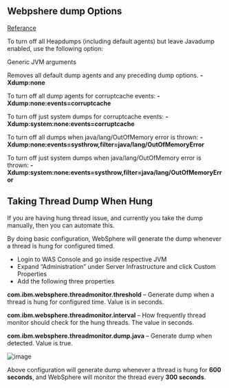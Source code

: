 ## Webpshere dump Options

[Referance](https://www.ibm.com/support/knowledgecenter/en/SSYKE2_8.0.0/com.ibm.java.aix.80.doc/diag/tools/dumpagents_removing.html)

To turn off all Heapdumps (including default agents) but leave Javadump enabled, use the following option:

Generic JVM arguments

Removes all default dump agents and any preceding dump options.
**-Xdump:none**

To turn off all dump agents for corruptcache events:
**-Xdump:none:events=corruptcache**

To turn off just system dumps for corruptcache events:
**-Xdump:system:none:events=corruptcache**

To turn off all dumps when java/lang/OutOfMemory error is thrown:
**-Xdump:none:events=systhrow,filter=java/lang/OutOfMemoryError**

To turn off just system dumps when java/lang/OutOfMemory error is thrown:
**-Xdump:system:none:events=systhrow,filter=java/lang/OutOfMemoryError**


## Taking Thread Dump When Hung

If you are having hung thread issue, and currently you take the dump manually, then you can automate this.

By doing basic configuration, WebSphere will generate the dump whenever a thread is hung for configured timed.

 - Login to WAS Console and go inside respective JVM
 - Expand “Administration” under Server Infrastructure and click Custom    Properties
 - Add the following three properties

**com.ibm.websphere.threadmonitor.threshold** 
– Generate dump when a thread is hung for configured time. Value is in seconds.

**com.ibm.websphere.threadmonitor.interval** 
– How frequently thread monitor should check for the hung threads. The value in seconds.

**com.ibm.websphere.threadmonitor.dump.java** 
– Generate dump when detected. Value is true.

![image](https://user-images.githubusercontent.com/3519706/80277520-1de85c00-86f8-11ea-8831-e46622ef849b.png)


Above configuration will generate dump whenever a thread is hung for **600 seconds**, and WebSphere will monitor the thread every **300 seconds**.